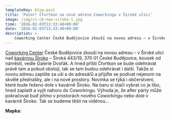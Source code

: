 ```yaml
---
templateKey: blog-post
title: 'Pozor! Čtvrtkon na nové adrese Coworkingu v Široké ulici'
image: /img/cc-cb-new-siroko-1.jpg
time: '2016-02-03T13:33:48+00:00'
date: '2016-02-03T13:33:48+00:00'
description: >-
    Coworking Center České Budějovice zkouší na novou adresu – v Široké ulici nad kavárnou Široko – Široká 443/19, 370 01 České Budějovice, kousek od náměstí, vedle Galerie Dvořák. A h...
---
```

[Coworking Center](http://www.coworkingcb.cz "Coworking Center") České Budějovice zkouší na novou adresu – v Široké ulici nad [kavárnou Široko](http://www.siroko.eu/ "Kavárna Široko") – Široká 443/19, 370 01 České Budějovice, kousek od náměstí, vedle Galerie Dvořák. A hned příští Čtvrtkon se bude odehrávat právě tam a pokud obstojí, tak se tam budou odehrávat i další. Takže si novou adresu zapište za uši a do adresářů a přijďte se podívat nejenom na skvělé přednášky, ale i na nové prostory. Novinka se týká i občerstvení, které bude řešeno dole v kavárně Široko. Na baru si stačí vybrat co je libo, hned zaplatit a vyjít nahoru do Coworkingu. Výhoda je, že after párty může pokračovat buď přímo v prostorách nového Coworkingu nebo dole v kavárně Široko. Tak se budeme těšit na viděnou…

**Mapka:**